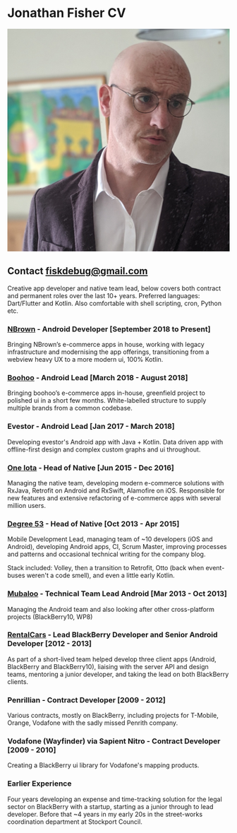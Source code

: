 <!--- -bg #fdfdeb -al NewspaperHalftone -threshold 145 -->
# Jonathan Fisher CV

![](fisk_profile_photo.jpg)

## Contact fiskdebug@gmail.com  

Creative app developer and native team lead, below covers both contract and permanent roles over the last 10+ years. Preferred languages: Dart/Flutter and Kotlin. Also comfortable with shell scripting, cron, Python etc.

### [NBrown](https://www.nbrown.co.uk/) - Android Developer [September 2018 to Present]
Bringing NBrown’s e-commerce apps in house, working with legacy infrastructure and modernising the app offerings, transitioning from a webview heavy UX to a more modern ui, 100% Kotlin.

### [Boohoo](https://www.boohoo.com/) - Android Lead [March 2018 - August 2018]
Bringing boohoo’s e-commerce apps in-house, greenfield project to polished ui in a short few months. White-labelled structure to supply multiple brands from a common codebase.

### Evestor - Android Lead [Jan 2017 - March 2018]
Developing evestor's Android app with Java + Kotlin. Data driven app with offline-first design and complex custom graphs and ui throughout.

### [One Iota](https://www.itsoneiota.com/) - Head of Native [Jun 2015 - Dec 2016]
Managing the native team, developing modern e-commerce solutions with RxJava, Retrofit on Android and RxSwift, Alamofire on iOS. Responsible for new features and extensive refactoring of e-commerce apps with several million users.

### [Degree 53](https://www.degree53.com/) - Head of Native [Oct 2013 - Apr 2015]
Mobile Development Lead, managing team of ~10 developers (iOS and Android), developing Android apps, CI, Scrum Master, improving processes and patterns and occasional technical writing for the company blog.

Stack included: Volley, then a transition to Retrofit, Otto (back when event-buses weren't a code smell), and even a little early Kotlin.

### [Mubaloo](https://mubaloo.com) - Technical Team Lead Android [Mar 2013 - Oct 2013]
Managing the Android team and also looking after other cross-platform projects (BlackBerry10, WP8)

### [RentalCars](https://www.rentalcars.com) - Lead BlackBerry Developer and Senior Android Developer [2012 - 2013]
As part of a short-lived team helped develop three client apps (Android, BlackBerry and BlackBerry10), liaising with the server API and design teams, mentoring a junior developer, and taking the lead on both BlackBerry clients.

### Penrillian - Contract Developer [2009 - 2012]
Various contracts, mostly on BlackBerry, including projects for T-Mobile, Orange, Vodafone with the sadly missed Penrith company.

### Vodafone (Wayfinder) via Sapient Nitro - Contract Developer [2009 - 2010]
Creating a BlackBerry ui library for Vodafone's mapping products.

### Earlier Experience

Four years developing an expense and time-tracking solution for the legal sector on BlackBerry with a startup, starting as a junior through to lead developer. Before that ~4 years in my early 20s in the street-works coordination department at Stockport Council.   
